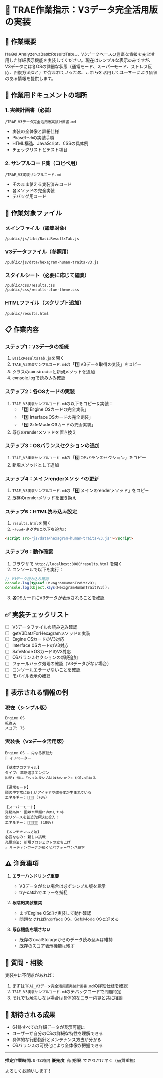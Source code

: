 # 📝 TRAE作業指示：V3データ完全活用版の実装

## 🎯 作業概要
HaQei AnalyzerのBasicResultsTabに、V3データベースの豊富な情報を完全活用した詳細表示機能を実装してください。現在はシンプルな表示のみですが、V3データには各OSの詳細な状態（通常モード、スーパーモード、ストレス反応、回復方法など）が含まれているため、これらを活用してユーザーにより価値のある情報を提供します。

## 📂 作業用ドキュメントの場所

### 1. 実装計画書（必読）
```
/TRAE_V3データ完全活用版実装計画書.md
```
- 実装の全体像と詳細仕様
- Phase1〜5の実装手順
- HTML構造、JavaScript、CSSの具体例
- チェックリストとテスト項目

### 2. サンプルコード集（コピペ用）
```
/TRAE_V3実装サンプルコード.md
```
- そのまま使える実装済みコード
- 各メソッドの完全実装
- デバッグ用コード

## 🔧 作業対象ファイル

### メインファイル（編集対象）
```
/public/js/tabs/BasicResultsTab.js
```

### V3データファイル（参照用）
```
/public/js/data/hexagram-human-traits-v3.js
```

### スタイルシート（必要に応じて編集）
```
/public/css/results.css
/public/css/results-blue-theme.css
```

### HTMLファイル（スクリプト追加）
```
/public/results.html
```

## 📋 作業内容

### ステップ1：V3データの接続
1. `BasicResultsTab.js`を開く
2. `TRAE_V3実装サンプルコード.md`の「1️⃣ V3データ取得の実装」をコピー
3. クラスのconstructorと新規メソッドを追加
4. console.logで読み込み確認

### ステップ2：各OSカードの実装
1. `TRAE_V3実装サンプルコード.md`の以下をコピー＆実装：
   - 「2️⃣ Engine OSカードの完全実装」
   - 「3️⃣ Interface OSカードの完全実装」
   - 「4️⃣ SafeMode OSカードの完全実装」
2. 既存のrenderメソッドを置き換え

### ステップ3：OSバランスセクションの追加
1. `TRAE_V3実装サンプルコード.md`の「5️⃣ OSバランスセクション」をコピー
2. 新規メソッドとして追加

### ステップ4：メインrenderメソッドの更新
1. `TRAE_V3実装サンプルコード.md`の「6️⃣ メインのrenderメソッド」をコピー
2. 既存のrenderメソッドを置き換え

### ステップ5：HTML読み込み設定
1. `results.html`を開く
2. `<head>`タグ内に以下を追加：
```html
<script src="js/data/hexagram-human-traits-v3.js"></script>
```

### ステップ6：動作確認
1. ブラウザで `http://localhost:8080/results.html` を開く
2. コンソールで以下を実行：
```javascript
// V3データ読み込み確認
console.log(typeof HexagramHumanTraitsV3);
console.log(Object.keys(HexagramHumanTraitsV3));
```
3. 各OSカードにV3データが表示されることを確認

## ✅ 実装チェックリスト

- [ ] V3データファイルの読み込み確認
- [ ] getV3DataForHexagramメソッドの実装
- [ ] Engine OSカードのV3対応
- [ ] Interface OSカードのV3対応  
- [ ] SafeMode OSカードのV3対応
- [ ] OSバランスセクションの新規追加
- [ ] フォールバック処理の確認（V3データがない場合）
- [ ] コンソールエラーがないことを確認
- [ ] モバイル表示の確認

## 🎨 表示される情報の例

### 現在（シンプル版）
```
Engine OS
乾為天
スコア: 75
```

### 実装後（V3データ活用版）
```
Engine OS - 内なる原動力
🚀 イノベーター

【基本プロファイル】
タイプ: 革新追求エンジン
説明: 常に『もっと良い方法はないか？』を追い求める

【通常モード】
頭の中で常に新しいアイデアや改善案が生まれている
エネルギー: 🔋🔋🔋 (70%)

【スーパーモード】
発動条件: 困難な課題に直面した時
全リソースを創造的解決に投入！
エネルギー: 🔋🔋🔋🔋🔋 (100%)

【メンテナンス方法】
必要なもの: 新しい挑戦
充電方法: 新規プロジェクトの立ち上げ
⚠️ ルーティンワークが続くとパフォーマンス低下
```

## ⚠️ 注意事項

1. **エラーハンドリング重要**
   - V3データがない場合は必ずシンプル版を表示
   - try-catchでエラーを捕捉

2. **段階的実装推奨**
   - まずEngine OSだけ実装して動作確認
   - 問題なければInterface OS、SafeMode OSと進める

3. **既存機能を壊さない**
   - 既存のlocalStorageからのデータ読み込みは維持
   - 既存のスコア表示機能は残す

## 💬 質問・相談

実装中に不明点があれば：
1. まずは`TRAE_V3データ完全活用版実装計画書.md`の詳細仕様を確認
2. `TRAE_V3実装サンプルコード.md`のデバッグコードで問題特定
3. それでも解決しない場合は具体的なエラー内容と共に相談

## 🚀 期待される成果

- 64卦すべての詳細データが表示可能に
- ユーザーが自分のOSの詳細な特性を理解できる
- 具体的な行動指針とメンテナンス方法が分かる
- OSバランスの可視化により全体像が把握できる

---

**推定作業時間**: 8-12時間
**優先度**: 高
**期限**: できるだけ早く（品質重視）

よろしくお願いします！